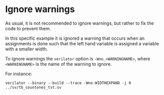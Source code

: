 # Ignore warnings

As usual, it is not recommended to ignore warnings, but rather to fix the code to prevent them.  

In this specific example it is ignored a warning that occurs when an assignments is done such that the left hand variable is assigned a variable with a smaller width.  

To ignore warnings the `verilator` option is `-Wno_<WARNINGNAME>`, where `<WARNINGNAME>` is the name of the warning to ignore.  

For instance:  
```
verilator --binary --build --trace -Wno-WIDTHEXPAND -j 0 ../sv/tb_countones_tst.sv
```
